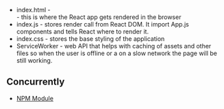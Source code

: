 * index.html - <div id="root"></div> - this is where the React app gets rendered in the browser
* index.js - stores render call from React DOM.  It import App.js components and tells React where to render it.  
* index.css - stores the base styling of the application
* ServiceWorker - web API that helps with caching of assets and other files so when the user is offline or a on a slow network the page will be still working.  

## Concurrently
* [NPM Module](https://www.npmjs.com/package/concurrently)